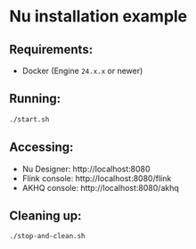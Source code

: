 # Nu installation example

## Requirements:

* Docker (Engine `24.x.x` or newer)

## Running:

```bash
./start.sh
```

## Accessing:

- Nu Designer: http://localhost:8080
- Flink console: http://localhost:8080/flink
- AKHQ console: http://localhost:8080/akhq

## Cleaning up:

```bash
./stop-and-clean.sh
```
